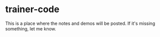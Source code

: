 # trainer-code
This is a place where the notes and demos will be posted. If it's missing something, let me know.
